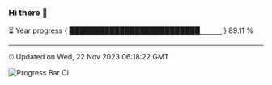 ### Hi there 👋

⏳ Year progress { ██████████████████████████▁▁▁▁ } 89.11 %

---

⏰ Updated on Wed, 22 Nov 2023 06:18:22 GMT

![Progress Bar CI](https://github.com/liununu/liununu/workflows/Progress%20Bar%20CI/badge.svg)
